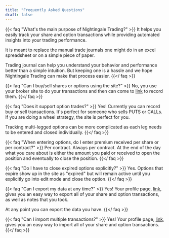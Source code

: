 ```yaml
---
title: "Frequently Asked Questions"
draft: false
---
```


{{< faq "What's the main purpose of Nightingale Trading?" >}}
It helps you easily track your share and option transactions while providing automated insights into your trading performance.

It is meant to replace the manual trade journals one might do in an excel spreadsheet or on a simple piece of paper.

Trading journal can help you understand your behavior and performance better than a simple intuition. But keeping one is a hassle and we hope Nightingale Trading can make that process easier.
{{</ faq >}}

{{< faq "Can I buy/sell shares or options using the site?" >}}
No, you use your broker site to do your transactions and then can come to [link](nightingaletrading.com) to record them.
{{</ faq >}}

{{< faq "Does it support option trades?" >}}
Yes! Currently you can record buy or sell transactions. It's perfect for someone who sells PUTS or CALLs. If you are doing a wheel strategy, the site is perfect for you.

Tracking multi-legged options can be more complicated as each leg needs to be entered and closed individually.
{{</ faq >}}

{{< faq "When entering options, do I enter premium received per share or per contract?" >}}
Per contract. Always per contract. At the end of the day what you care about is either the amount you paid or received to open the position and eventually to close the position.
{{</ faq >}}

{{< faq "Do I have to close expired options explicitly?" >}}
Yes. Options that expire show up in the site as "expired" but will remain active until you explicitly go into edit mode and close the option.
{{</ faq >}}

{{< faq "Can I export my data at any time?" >}}
Yes! Your profile page, [link](https://nightingaletrading.com/profile), gives you an easy way to export all of your share and option transactions, as well as notes that you took.

At any point you can export the data you have.
{{</ faq >}}

{{< faq "Can I import multiple transactions?" >}}
Yes! Your profile page, [link](https://nightingaletrading.com/profile), gives you an easy way to import all of your share and option transactions.
{{</ faq >}}